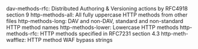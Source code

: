 dav-methods-rfc: Distributed Authoring & Versioning actions by RFC4918 section 9
http-methods-all: All fully uppercase HTTP methods from other files
http-methods-long: DAV and non-DAV, standard and non-standard HTTP method names
http-methods-lower: Lowercase HTTP methods
http-methods-rfc: HTTP methods specified in RFC7231 section 4.3
http-meth-wafflez: HTTP method WAF bypass strings
